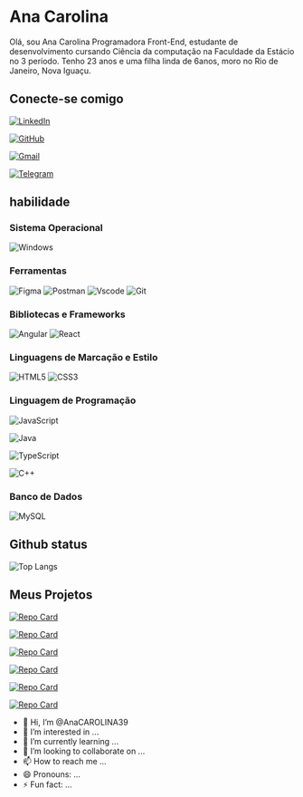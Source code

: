 # Ana Carolina 
Olá, sou Ana Carolina Programadora Front-End, estudante de desenvolvimento cursando Ciência da computação na Faculdade da Estácio no 3 período. Tenho 23 anos e uma filha linda de 6anos, moro no Rio de Janeiro, Nova Iguaçu.
## Conecte-se comigo

[![LinkedIn](https://img.shields.io/badge/LinkedIn-0077B5?style=for-the-badge&logo=linkedin&logoColor=white)](https://www.linkedin.com/in/ana-carolina-front-end/)

[![GitHub](https://img.shields.io/badge/GitHub-100000?style=for-the-badge&logo=github&logoColor=white)](https://github.com/AnaCAROLINA39)

[![Gmail](https://img.shields.io/badge/Gmail-333333?style=for-the-badge&logo=gmail&logoColor=red)](mailto:Anacarolina93silva@gmail.com)

[![Telegram](https://img.shields.io/badge/Telegram-000?style=for-the-badge&logo=telegram&logoColor=2CA5E0)](https://t.me/SEUUSERNAME)
## habilidade

### Sistema Operacional
![Windows](https://img.shields.io/badge/Windows-000?style=for-the-badge&logo=windows&logoColor=2CA5E0)

### Ferramentas

![Figma](https://img.shields.io/badge/Figma-696969?style=for-the-badge&logo=figma&logoColor=figma)
![Postman](https://img.shields.io/badge/Postman-FF6C37.svg?style=for-the-badge&logo=Postman&logoColor=white)
![Vscode](https://img.shields.io/badge/Vscode-007ACC?style=for-the-badge&logo=visual-studio-code&logoColor=white)
![Git](https://img.shields.io/badge/GIT-E44C30?style=for-the-badge&logo=git&logoColor=white)

### Bibliotecas e Frameworks
![Angular](https://img.shields.io/badge/Angular-DD0031?style=for-the-badge&logo=angular&logoColor=white)
	![React](https://img.shields.io/badge/React-20232A?style=for-the-badge&logo=react&logoColor=61DAFB)
### Linguagens de Marcação e Estilo
![HTML5](https://img.shields.io/badge/HTML5-E34F26?style=for-the-badge&logo=html5&logoColor=white)
![CSS3](https://img.shields.io/badge/CSS3-1572B6?style=for-the-badge&logo=css3&logoColor=white)
### Linguagem de Programação
![JavaScript](https://img.shields.io/badge/JavaScript-F7DF1E?style=for-the-badge&logo=javascript&logoColor=black)

![Java](https://img.shields.io/badge/java-%23ED8B00.svg?style=for-the-badge&logo=openjdk&logoColor=white)

![TypeScript](https://img.shields.io/badge/TypeScript-007ACC?style=for-the-badge&logo=typescript&logoColor=white)

![C++](https://img.shields.io/badge/C%2B%2B-00599C?style=for-the-badge&logo=c%2B%2B&logoColor=white)

### Banco de Dados
![MySQL](https://img.shields.io/badge/MySQL-00000F?style=for-the-badge&logo=mysql&logoColor=white)

## Github status
![Top Langs](https://github-readme-stats-git-masterrstaa-rickstaa.vercel.app/api/top-langs/?username=AnaCAROLINA39&bg_color=000&border_color=30A3DC&title_color=E94D5F&text_color=FFF)

## Meus Projetos
[![Repo Card](https://github-readme-stats.vercel.app/api/pin/?username=AnaCAROLINA39&repo=Apresenta-o&bg_color=000&border_color=30A3DC&show_icons=true&icon_color=30A3DC&title_color=E94D5F&text_color=FFF)](https://anacarolina39.github.io/Apresenta-o/)


[![Repo Card](https://github-readme-stats.vercel.app/api/pin/?username=AnaCAROLINA39&repo=Operacoes-Maritimas&bg_color=000&border_color=30A3DC&show_icons=true&icon_color=30A3DC&title_color=E94D5F&text_color=FFF)](https://anacarolina39.github.io/Operacoes-Maritimas/)

[![Repo Card](https://github-readme-stats.vercel.app/api/pin/?username=AnaCAROLINA39&repo=Novo-LOGIN&bg_color=000&border_color=30A3DC&show_icons=true&icon_color=30A3DC&title_color=E94D5F&text_color=FFF)]( https://anacarolina39.github.io/Novo-LOGIN/)

[![Repo Card](https://github-readme-stats.vercel.app/api/pin/?username=AnaCAROLINA39&repo=Projeto-X&bg_color=000&border_color=30A3DC&show_icons=true&icon_color=30A3DC&title_color=E94D5F&text_color=FFF)](https://anacarolina39.github.io/Projeto-X/)

[![Repo Card](https://github-readme-stats.vercel.app/api/pin/?username=AnaCAROLINA39&repo=INICIAL-HTML&bg_color=000&border_color=30A3DC&show_icons=true&icon_color=30A3DC&title_color=E94D5F&text_color=FFF)](https://anacarolina39.github.io/INICIAL-HTML/)

[![Repo Card](https://github-readme-stats.vercel.app/api/pin/?username=AnaCAROLINA39&repo=Sistema-de-SM&bg_color=000&border_color=30A3DC&show_icons=true&icon_color=30A3DC&title_color=E94D5F&text_color=FFF)]( https://anacarolina39.github.io/Sistema-de-SM/)

- 👋 Hi, I’m @AnaCAROLINA39
- 👀 I’m interested in ...
- 🌱 I’m currently learning ...
- 💞️ I’m looking to collaborate on ...
- 📫 How to reach me ...
- 😄 Pronouns: ...
- ⚡ Fun fact: ...

<!---
AnaCAROLINA39/AnaCAROLINA39 is a ✨ special ✨ repository because its `README.md` (this file) appears on your GitHub profile.
You can click the Preview link to take a look at your changes.
--->
